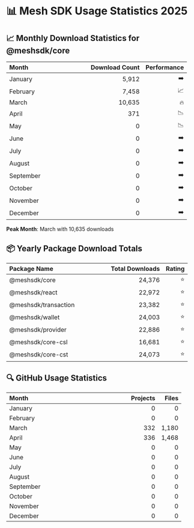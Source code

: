 # 📊 Mesh SDK Usage Statistics 2025

## 📈 Monthly Download Statistics for @meshsdk/core

| Month&nbsp;&nbsp;&nbsp;&nbsp;&nbsp;&nbsp;&nbsp;&nbsp;&nbsp;&nbsp;&nbsp;&nbsp;&nbsp;&nbsp;&nbsp;&nbsp;&nbsp;&nbsp;&nbsp;&nbsp;&nbsp;&nbsp;&nbsp;&nbsp;&nbsp;&nbsp;&nbsp;&nbsp;&nbsp;&nbsp;&nbsp;&nbsp;&nbsp;&nbsp;&nbsp; |   Download Count |   Performance |
| :---------------------------------------- | --------------: | -----------: |
| January | 5,912 | ➡️ |
| February | 7,458 | 📈 |
| March | 10,635 | 🔥 |
| April | 371 | 📉 |
| May | 0 | 📉 |
| June | 0 | ➡️ |
| July | 0 | ➡️ |
| August | 0 | ➡️ |
| September | 0 | ➡️ |
| October | 0 | ➡️ |
| November | 0 | ➡️ |
| December | 0 | ➡️ |

**Peak Month**: March with 10,635 downloads

## 📦 Yearly Package Download Totals

| Package Name&nbsp;&nbsp;&nbsp;&nbsp;&nbsp;&nbsp;&nbsp;&nbsp;&nbsp;&nbsp;&nbsp;&nbsp;&nbsp;&nbsp;&nbsp;&nbsp;&nbsp;&nbsp;&nbsp;&nbsp;&nbsp;&nbsp;&nbsp;&nbsp;&nbsp;&nbsp;&nbsp;&nbsp;&nbsp;&nbsp;&nbsp;&nbsp; |   Total Downloads |   Rating |
| :---------------------------------------- | ---------------: | -------: |
| @meshsdk/core | 24,376 | ⭐ |
| @meshsdk/react | 22,972 | ⭐ |
| @meshsdk/transaction | 23,382 | ⭐ |
| @meshsdk/wallet | 24,003 | ⭐ |
| @meshsdk/provider | 22,886 | ⭐ |
| @meshsdk/core-csl | 16,681 | ⭐ |
| @meshsdk/core-cst | 24,073 | ⭐ |

## 🔍 GitHub Usage Statistics

| Month&nbsp;&nbsp;&nbsp;&nbsp;&nbsp;&nbsp;&nbsp;&nbsp;&nbsp;&nbsp;&nbsp;&nbsp;&nbsp;&nbsp;&nbsp;&nbsp;&nbsp;&nbsp;&nbsp;&nbsp;&nbsp;&nbsp;&nbsp;&nbsp;&nbsp;&nbsp;&nbsp;&nbsp;&nbsp;&nbsp;&nbsp;&nbsp;&nbsp;&nbsp;&nbsp;&nbsp;&nbsp;&nbsp;&nbsp;&nbsp;&nbsp;&nbsp;&nbsp;&nbsp;&nbsp;&nbsp;&nbsp;&nbsp;&nbsp;&nbsp;&nbsp;&nbsp;&nbsp;&nbsp;&nbsp;&nbsp;&nbsp;&nbsp;&nbsp;&nbsp; |   Projects |   Files |
| :---------------------------------------- | -------------: | -----------: |
| January | 0 | 0 |
| February | 0 | 0 |
| March | 332 | 1,180 |
| April | 336 | 1,468 |
| May | 0 | 0 |
| June | 0 | 0 |
| July | 0 | 0 |
| August | 0 | 0 |
| September | 0 | 0 |
| October | 0 | 0 |
| November | 0 | 0 |
| December | 0 | 0 |